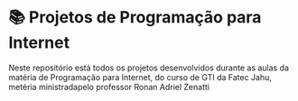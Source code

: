 # 📚 Projetos de Programação para Internet
Neste repositório está todos os projetos desenvolvidos durante as aulas da matéria de Programação para Internet, do curso de GTI da Fatec Jahu, metéria ministradapelo professor Ronan Adriel Zenatti
